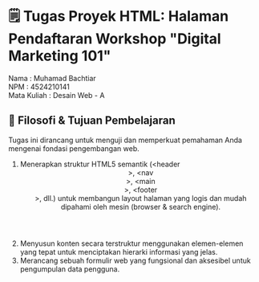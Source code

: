 # 🗒️ Tugas Proyek HTML: Halaman Pendaftaran Workshop "Digital Marketing 101"
Nama : Muhamad Bachtiar<br>
NPM : 4524210141<br>
Mata Kuliah : Desain Web - A

## 📝 Filosofi & Tujuan Pembelajaran
Tugas ini dirancang untuk menguji dan memperkuat pemahaman Anda mengenai fondasi pengembangan web.
1. Menerapkan struktur HTML5 semantik (<header<header>>, <nav<nav>>, <main<main>>, <footer<footer>>, dll.) untuk membangun layout halaman yang logis dan mudah dipahami oleh mesin (browser & search engine).
2. Menyusun konten secara terstruktur menggunakan elemen-elemen yang tepat untuk menciptakan hierarki informasi yang jelas.
3. Merancang sebuah formulir web yang fungsional dan aksesibel untuk pengumpulan data pengguna.
